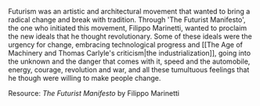 ---
---

Futurism was an artistic and architectural movement that wanted to bring a radical change and break with tradition. Through 'The Futurist Manifesto', the one who initiated this movement, Filippo Marinetti, wanted to proclaim the new ideals that he thought revolutionary. Some of these ideals were the urgency for change, embracing technological progress and [[The Age of Machinery and Thomas Carlyle's criticism|the industrialization]], going into the unknown and the danger that comes with it, speed and the automobile, energy, courage, revolution and war, and all these tumultuous feelings that he though were willing to make people change. 

Resource: _The Futurist Manifesto_ by Filippo Marinetti